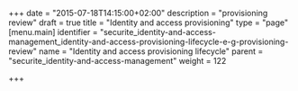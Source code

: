 +++
date = "2015-07-18T14:15:00+02:00"
description = "provisioning review"
draft = true
title = "Identity and access provisioning"
type = "page"
[menu.main]
identifier = "securite_identity-and-access-management_identity-and-access-provisioning-lifecycle-e-g-provisioning-review"
name = "Identity and access provisioning lifecycle"
parent = "securite_identity-and-access-management"
weight = 122

+++
